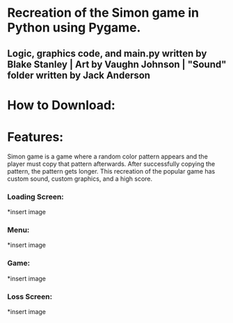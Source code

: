 # Recreation of the Simon game in Python using Pygame.

## Logic, graphics code, and main.py written by Blake Stanley | Art by Vaughn Johnson | "Sound" folder written by Jack Anderson



# How to Download:




# Features: 
Simon game is a game where a random color pattern appears and the player must copy that pattern afterwards. After successfully copying the pattern, the pattern gets longer.
This recreation of the popular game has custom sound, custom graphics, and a high score. 

### Loading Screen: 
*insert image

### Menu:
*insert image

### Game:
*insert image

### Loss Screen:
*insert image
